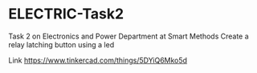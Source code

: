 # ELECTRIC-Task2
Task 2 on Electronics and Power Department at Smart Methods 
Create a relay latching button using a led

Link 
https://www.tinkercad.com/things/5DYiQ6Mko5d
